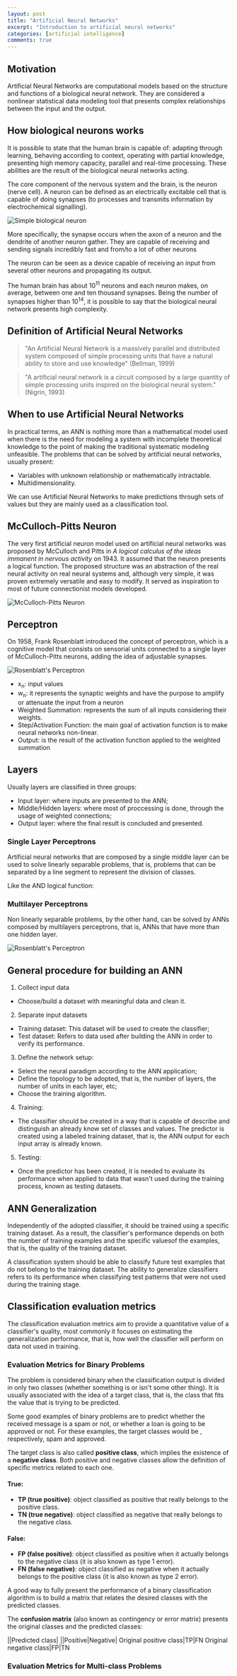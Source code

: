 ```yaml
---
layout: post
title: "Artificial Neural Networks"
excerpt: "Introduction to artificial neural networks"
categories: [artificial intelligence]
comments: true
---
```


## Motivation

Artificial Neural Networks are computational models based on the structure and functions of a  biological neural network. They are considered a nonlinear statistical data modeling tool that presents complex relationships between the input and the output.

## How biological neurons works

It is possible to state that the human brain is capable of: adapting through learning, behaving according to context, operating with partial knowledge, presenting high memory capacity, parallel and real-time processing. These abilities are the result of the biological neural networks acting.

The core component of the nervous system and the brain, is the neuron (nerve cell). A neuron can be defined as an electrically excitable cell that is capable of doing synapses (to processes and transmits information by electrochemical signalling).

![Simple biological neuron](/img/posts_img/simple-biological-neuron-scheme.pbm)

More specifically, the synapse occurs when the axon of a neuron and the dendrite of another neuron gather. They are capable of receiving and sending signals incredibly fast and from/to a lot of other neurons

The neuron can be seen as a device capable of receiving an input from several other neurons and propagating its output.

The human brain has about 10<sup>11</sup> neurons and each neuron makes, on average, between one and ten thousand synapses. Being the number of synapses higher than 10<sup>14</sup>, it is possible to say that the biological neural network presents high complexity.

## Definition of Artificial Neural Networks

> "An Artificial Neural Network is a massively parallel and distributed system composed of simple processing units that have a natural ability to store and use knowledge" (Bellman, 1999)

> "A artificial neural network is a circuit composed by a large quantity of simple processing units inspired on the biological neural system." (Nigrin, 1993)

## When to use Artificial Neural Networks

In practical terms, an ANN is nothing more than a mathematical model used when there is the need for modeling a system with incomplete theoretical knowledge to the point of making the traditional systematic modeling unfeasible. The problems that can be solved by artificial neural networks, usually present:

- Variables with unknown relationship or mathematically intractable.
- Multidimensionality.

We can use Artificial Neural Networks to make predictions through sets of values but they are mainly used as a classification tool.

## McCulloch-Pitts Neuron

The very first artificial neuron model used on artificial neural networks was proposed by McCulloch and Pitts in _A logical calculus of the ideas immanent in nervous activity_ on 1943. It assumed that the neuron presents a logical function. The proposed structure was an abstraction of the real neural activity on real neural systems and, although very simple, it was proven extremely versatile and easy to modify. It served as inspiration to most of future connectionist models developed.

![McCulloch-Pitts Neuron](/img/posts_img/mcculloch-pitts-model.gif)

## Perceptron

On 1958, Frank Rosenblatt introduced the concept of perceptron, which is a cognitive model that consists on sensorial units connected to a single layer of McCulloch-Pitts neurons, adding the idea of adjustable synapses.

![Rosenblatt's Perceptron](/img/posts_img/perceptron.png)

- x<sub>n</sub>: input values
- w<sub>n</sub>: it represents the synaptic weights and have the purpose to amplify or attenuate the input from a neuron
- Weighted Summation: represents the sum of all inputs considering their weights.
- Step/Activation Function: the main goal of activation function is to make neural networks non-linear.
- Output: is the result of the activation function applied to the weighted summation

## Layers

Usually layers are classified in three groups:

- Input layer: where inputs are presented to the ANN;
- Middle/Hidden layers: where most of proccessing is done, through the usage of weighted connections;
- Output layer: where the final result is concluded and presented.

### Single Layer Perceptrons

Artificial neural networks that are composed by a single middle layer can be used to solve linearly separable problems, that is, problems that can be separated by a line segment to represent the division of classes.

Like the AND logical function:



### Multilayer Perceptrons

Non linearly separable problems, by the other hand, can be solved by ANNs composed by multilayers perceptrons, that is, ANNs that have more than one hidden layer.

![Rosenblatt's Perceptron](/img/posts_img/multilayer_perceptron.jpeg)

## General procedure for building an ANN

1. Collect input data
- Choose/build a dataset with meaningful data and clean it.

2. Separate input datasets
- Training dataset: This dataset will be used to create the classifier;
- Test dataset: Refers to data used after building the ANN in order to verify its performance.

3. Define the network setup:
- Select the neural paradigm according to the ANN application;
- Define the topology to be adopted, that is, the number of layers, the number of units in each layer, etc;
- Choose the training algorithm.

4. Training:
- The classifier should be created in a way that is capable of describe and distinguish an already know set of classes and values. The predictor is created using a labeled training dataset, that is, the ANN output for each input array is already known.

5. Testing:
- Once the predictor has been created, it is needed to evaluate its performance when applied to data that wasn't used during the training process, known as testing datasets.

## ANN Generalization

Independently of the adopted classifier, it should be trained using a specific training dataset. As a result, the classifier's performance depends on both the number of training examples and the specific values ​​of the examples, that is, the quality of the training dataset.

A classification system should be able to classify future test examples that do not belong to the training dataset. The ability to generalize classifiers refers to its performance when classifying test patterns that were not used during the training stage.

## Classification evaluation metrics

The classification evaluation metrics aim to provide a quantitative value of a classifier's quality, most commonly it focuses on estimating the generalization performance, that is, how well the classifier will perform on data not used in training.

### Evaluation Metrics for Binary Problems

The problem is considered binary when the classification output is divided in only two classes (whether something is or isn't some other thing). It is usually associated with the idea of a target class, that is, the class that fits the value that is trying to be predicted.

Some good examples of binary problems are to predict whether the received message is a spam or not, or whether a loan is going to be approved or not. For these examples, the target classes would be , respectively, spam and approved.

The target class is also called __positive class__, which implies the existence of a __negative class__. Both positive and negative classes allow the definition of specific metrics related to each one.

#### True:
- __TP (true positive)__: object classified as positive that really belongs to the positive class.
- __TN (true negative)__: object classified as negative that really belongs to the negative class.

#### False:
- __FP (false positive)__: object classified as positive when it actually belongs to the negative class (it is also known as type 1 error).
- __FN (false negative)__: object classified as negative when it actually belongs to the positive class (it is also known as type 2 error).

A good way to fully present the performance of a binary classification algorithm is to build a matrix that relates the desired classes with the predicted classes.

The __confusion matrix__ (also known as contingency or error matrix) presents the original classes and the predicted classes:

||Predicted class|
||Positive|Negative|
Original positive class|TP|FN
Original negative class|FP|TN

### Evaluation Metrics for Multi-class Problems
